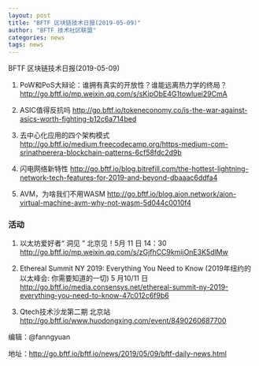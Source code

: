 ```yaml
---
layout: post
title: "BFTF 区块链技术日报(2019-05-09)"
author: "BFTF 技术社区联盟"
categories: news
tags: news
---
```


BFTF 区块链技术日报(2019-05-09)

1. PoW和PoS大辩论：谁拥有真实的开放性？谁能远离热力学的终局？ <http://go.bftf.io/mp.weixin.qq.com/s/sKipObE4G1towIuei29CmA>

2. ASIC值得反抗吗 <http://go.bftf.io/tokeneconomy.co/is-the-war-against-asics-worth-fighting-b12c6a714bed>

3. 去中心化应用的四个架构模式 <http://go.bftf.io/medium.freecodecamp.org/https-medium-com-srinathperera-blockchain-patterns-6cf58fdc2d9b>

4. 闪电网络新特性 <http://go.bftf.io/blog.bitrefill.com/the-hottest-lightning-network-tech-features-for-2019-and-beyond-dbaaac6ddfa4>

5. AVM，为啥我们不用WASM <http://go.bftf.io/blog.aion.network/aion-virtual-machine-avm-why-not-wasm-5d044c0010f4>

### 活动

1. 以太坊爱好者“ 洞见 ” 北京见！5月 11 日 14：30   <http://go.bftf.io/mp.weixin.qq.com/s/zGjfhCC9kmijOnE3K5dlMw>

2. Ethereal Summit NY 2019: Everything You Need to Know (2019年纽约的以太峰会: 你需要知道的一切) 5 月10/11 日 <http://go.bftf.io/media.consensys.net/ethereal-summit-ny-2019-everything-you-need-to-know-47c012c6f9b6>

3. Qtech技术沙龙第二期 北京站 <http://go.bftf.io/www.huodongxing.com/event/8490260687700>

编辑：@fanngyuan

地址：http://go.bftf.io/bftf.io/news/2019/05/09/bftf-daily-news.html
